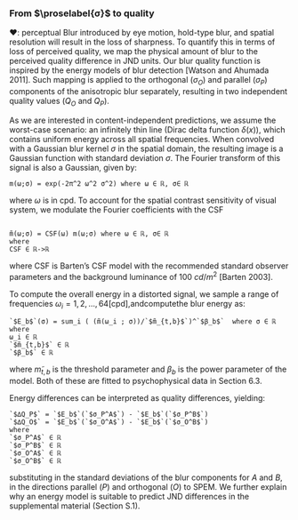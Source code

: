 
### From $\proselabel{σ}$ to quality
❤: perceptual
Blur introduced by eye motion, hold-type blur, and spatial resolution will result in the loss of sharpness. To quantify this in terms of loss of perceived quality, we map the physical amount of blur to the perceived quality difference in JND units. Our blur quality function is inspired by the energy models of blur detection [Watson and Ahumada 2011]. Such mapping is applied to the orthogonal ($σ_O$) and parallel ($σ_P$) components of the anisotropic blur separately, resulting in two independent quality values ($Q_O$ and $Q_P$).

As we are interested in content-independent predictions, we assume the worst-case scenario: an infinitely thin line (Dirac delta function $δ(x)$), which contains uniform energy across all spatial frequencies. When convolved with <span class="def:σ">a Gaussian blur kernel $σ$ in the spatial domain</span>, the resulting image is a Gaussian function with standard deviation $σ$. The Fourier transform of this signal is also a Gaussian, given by:

``` iheartla
m(ω;σ) = exp(-2π^2 ω^2 σ^2) where ω ∈ ℝ, σ∈ ℝ
```

where <span class="def:ω">$ω$ is in cpd</span>. To account for the spatial contrast sensitivity of visual system, we modulate the Fourier coefficients with the CSF


``` iheartla

m̃(ω;σ) = CSF(ω) m(ω;σ) where ω ∈ ℝ, σ∈ ℝ
where
CSF ∈ ℝ->ℝ

```
where CSF is Barten’s CSF model with the recommended standard observer parameters and the background luminance of 100 $cd/m^2$ [Barten 2003].

To compute the overall energy in a distorted signal, we sample a range of frequencies $ω_i={1,2,...,64}$[cpd],andcomputethe blur energy as:

``` iheartla
`$E_b$`(σ) = sum_i ( (m̃(ω_i ; σ))/`$m̃_{t,b}$`)^`$β_b$`  where σ ∈ ℝ
where
ω_i ∈ ℝ
`$m̃_{t,b}$` ∈ ℝ
`$β_b$` ∈ ℝ
```

where <span class="def:m̃_{t,b}">$m̃_{t,b}$ is the threshold parameter</span> and <span class="def:β_b">$β_b$ is the power parameter of the model</span>. Both of these are fitted to psychophysical data in Section 6.3.

Energy differences can be interpreted as quality differences, yielding:

``` iheartla
`$∆Q_P$` = `$E_b$`(`$σ_P^A$`) - `$E_b$`(`$σ_P^B$`)
`$∆Q_O$` = `$E_b$`(`$σ_O^A$`) - `$E_b$`(`$σ_O^B$`)
where
`$σ_P^A$` ∈ ℝ
`$σ_P^B$` ∈ ℝ
`$σ_O^A$` ∈ ℝ
`$σ_O^B$` ∈ ℝ
```
substituting in the standard deviations of the blur components for $A$ and $B$, in the directions parallel ($P$) and orthogonal ($O$) to SPEM. We further explain why an energy model is suitable to predict
JND differences in the supplemental material (Section S.1).
















